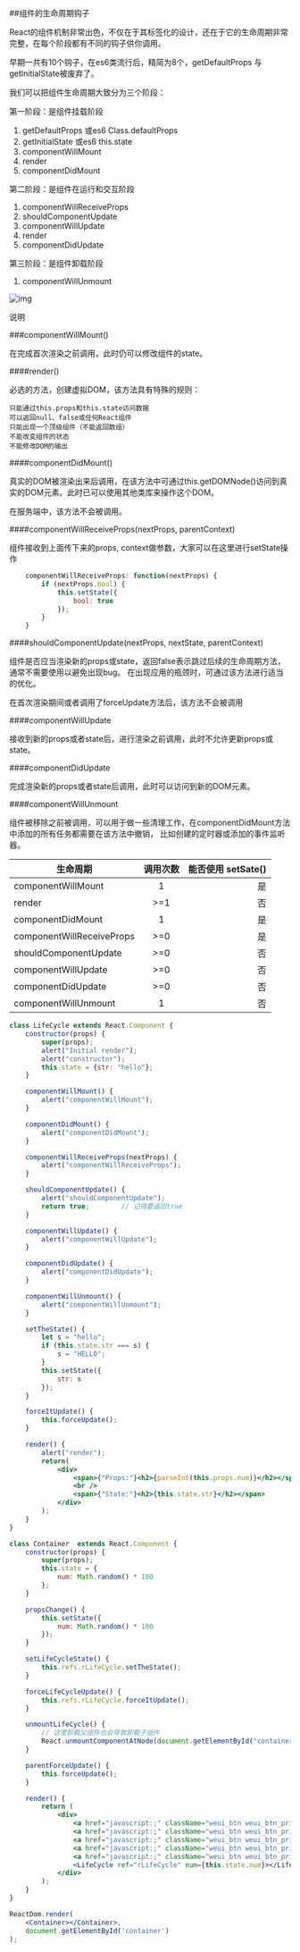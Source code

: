 ##组件的生命周期钩子

React的组件机制非常出色，不仅在于其标签化的设计，还在于它的生命周期非常完整，在每个阶段都有不同的钩子供你调用。

早期一共有10个钩子，在es6类流行后，精简为8个，getDefaultProps 与	getInitialState被废弃了。

我们可以把组件生命周期大致分为三个阶段：

第一阶段：是组件挂载阶段
1. getDefaultProps 或es6 Class.defaultProps
2. getInitialState 或es6 this.state
3. componentWillMount
4. render
5. componentDidMount

第二阶段：是组件在运行和交互阶段
1. componentWillReceiveProps
2. shouldComponentUpdate
3. componentWillUpdate
4. render
5. componentDidUpdate

第三阶段：是组件卸载阶段
1. componentWillUnmount

![img](life.png)


说明

###componentWillMount()

在完成首次渲染之前调用，此时仍可以修改组件的state。

####render()

必选的方法，创建虚拟DOM，该方法具有特殊的规则：

    只能通过this.props和this.state访问数据
    可以返回null、false或任何React组件
    只能出现一个顶级组件（不能返回数组）
    不能改变组件的状态
    不能修改DOM的输出

####componentDidMount()

真实的DOM被渲染出来后调用，在该方法中可通过this.getDOMNode()访问到真实的DOM元素。此时已可以使用其他类库来操作这个DOM。

在服务端中，该方法不会被调用。

####componentWillReceiveProps(nextProps, parentContext)

组件接收到上面传下来的props, context做参数，大家可以在这里进行setState操作
```javascript
    componentWillReceiveProps: function(nextProps) {
        if (nextProps.bool) {
            this.setState({
                bool: true
            });
        }
    }
```

####shouldComponentUpdate(nextProps, nextState, parentContext)

组件是否应当渲染新的props或state，返回false表示跳过后续的生命周期方法，通常不需要使用以避免出现bug。
在出现应用的瓶颈时，可通过该方法进行适当的优化。

在首次渲染期间或者调用了forceUpdate方法后，该方法不会被调用

####componentWillUpdate

接收到新的props或者state后，进行渲染之前调用，此时不允许更新props或state。

####componentDidUpdate

完成渲染新的props或者state后调用，此时可以访问到新的DOM元素。

####componentWillUnmount

组件被移除之前被调用，可以用于做一些清理工作，在componentDidMount方法中添加的所有任务都需要在该方法中撤销，
比如创建的定时器或添加的事件监听器。



| 生命周期            |  调用次数 | 能否使用 setSate() |
|---------------------------|:-----:|---------------:|
| componentWillMount        |   1   |              是 |
| render                    |  >=1  |              否 |
| componentDidMount         |   1   |              是 |
| componentWillReceiveProps |  >=0  |              是 |
| shouldComponentUpdate     |  >=0  |              否 |
| componentWillUpdate       |  >=0  |              否 |
| componentDidUpdate        |  >=0  |              否 |
| componentWillUnmount      |   1   |              否 |


```jsx
class LifeCycle extends React.Component {
    constructor(props) {
        super(props);
        alert("Initial render");
        alert("constructor");
        this.state = {str: "hello"};
    }

    componentWillMount() {
        alert("componentWillMount");
    }

    componentDidMount() {
        alert("componentDidMount");
    }

    componentWillReceiveProps(nextProps) {
        alert("componentWillReceiveProps");
    }

    shouldComponentUpdate() {
        alert("shouldComponentUpdate");
        return true;        // 记得要返回true
    }

    componentWillUpdate() {
        alert("componentWillUpdate");
    }

    componentDidUpdate() {
        alert("componentDidUpdate");
    }

    componentWillUnmount() {
        alert("componentWillUnmount");
    }

    setTheState() {
        let s = "hello";
        if (this.state.str === s) {
            s = "HELLO";
        }
        this.setState({
            str: s
        });
    }

    forceItUpdate() {
        this.forceUpdate();
    }

    render() {
        alert("render");
        return(
            <div>
                <span>{"Props:"}<h2>{parseInt(this.props.num)}</h2></span>
                <br />
                <span>{"State:"}<h2>{this.state.str}</h2></span>
            </div>
        );
    }
}

class Container  extends React.Component {
    constructor(props) {
        super(props);
        this.state = {
            num: Math.random() * 100
        };
    }

    propsChange() {
        this.setState({
            num: Math.random() * 100
        });
    }

    setLifeCycleState() {
        this.refs.rLifeCycle.setTheState();
    }

    forceLifeCycleUpdate() {
        this.refs.rLifeCycle.forceItUpdate();
    }

    unmountLifeCycle() {
        // 这里卸载父组件也会导致卸载子组件
        React.unmountComponentAtNode(document.getElementById("container"));
    }

    parentForceUpdate() {
        this.forceUpdate();
    }

    render() {
        return (
            <div>
                <a href="javascript:;" className="weui_btn weui_btn_primary" onClick={this.propsChange.bind(this)}>propsChange</a>
                <a href="javascript:;" className="weui_btn weui_btn_primary" onClick={this.setLifeCycleState.bind(this)}>setState</a>
                <a href="javascript:;" className="weui_btn weui_btn_primary" onClick={this.forceLifeCycleUpdate.bind(this)}>forceUpdate</a>
                <a href="javascript:;" className="weui_btn weui_btn_primary" onClick={this.unmountLifeCycle.bind(this)}>unmount</a>
                <a href="javascript:;" className="weui_btn weui_btn_primary" onClick={this.parentForceUpdate.bind(this)}>parentForceUpdateWithoutChange</a>
                <LifeCycle ref="rLifeCycle" num={this.state.num}></LifeCycle>
            </div>
        );
    }
}

ReactDom.render(
    <Container></Container>,
    document.getElementById('container')
);
```